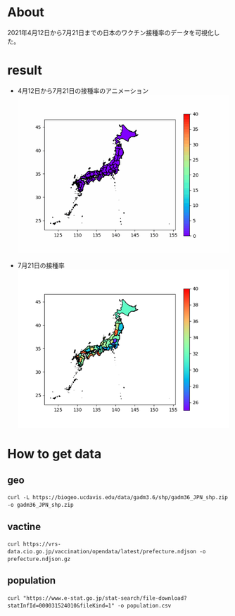 # About
2021年4月12日から7月21日までの日本のワクチン接種率のデータを可視化した。

# result
- 4月12日から7月21日の接種率のアニメーション
![](out.gif)

- 7月21日の接種率
![](img/japan_vaccine_map.png)


# How to get data

## geo

` curl -L https://biogeo.ucdavis.edu/data/gadm3.6/shp/gadm36_JPN_shp.zip -o gadm36_JPN_shp.zip `

## vactine

`curl https://vrs-data.cio.go.jp/vaccination/opendata/latest/prefecture.ndjson -o prefecture.ndjson.gz `

## population

`curl "https://www.e-stat.go.jp/stat-search/file-download?statInfId=000031524010&fileKind=1" -o population.csv `
